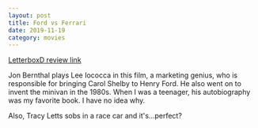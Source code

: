 ```yaml
---
layout: post
title: Ford vs Ferrari
date: 2019-11-19
category: movies
---
```

 
[LetterboxD review link]()

Jon Bernthal plays Lee Iococca in this film, a marketing genius, who is responsible for bringing Carol Shelby to Henry Ford. He also went on to invent the minivan in the 1980s. When I was a teenager, his autobiography was my favorite book. I have no idea why.

Also, Tracy Letts sobs in a race car and it's...perfect?
